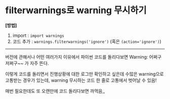 # filterwarnings로 warning 무시하기
**[방법]**<br>
1. import : `import warnings`
2. 코드 추가 : `warnings.filterwarnings('ignore')` (혹은 `(action='ignore')`)

---

버전에 관해서나 어떤 여러가지 이유에서 파이썬 코드를 돌리다보면 Warning: 어쩌구저쩌구~~ 가 자주 뜬다.

이렇게 코드를 돌리면서 진행상황에 대한 로그만 확인하고 싶은데 수많은 warning으로 고통받는 경우가 있는데, warning 무시하는 코드 한 줄로 고통에서 벗어날 수 있음!

매번 필요한데도 또 오랜만에 코드 돌리다보면 까먹음,,
